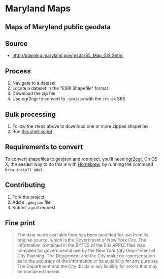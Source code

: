 # Maryland Maps

## Maps of Maryland public geodata 

## Source

* http://planning.maryland.gov/msdc/S5_Map_GIS.Shtml

## Process

1. Navigate to a dataset
2. Locate a dataset in the "ESRI Shapefile" format
3. Download the zip file
4. Use ogr2ogr to convert to `.geojson` with the `crs:84` SRS

## Bulk processing

1. Follow the steps above to download one or more zipped shapefiles
2. Run [this shell script](https://gist.github.com/benbalter/5858851)

## Requirements to convert

To convert shapefiles to geojson and reproject, you'll need [ogr2ogr](http://www.gdal.org/ogr2ogr.html). On OS X, the easiest way to do this is with [Homebrew](http://mxcl.github.io/homebrew/), by running the command `brew install gdal`.

## Contributing

1. Fork the project
2. Add a `.geojson` file
3. Submit a pull request

## Fine print

> The data made available here has been modified for use from its original source, which is the Government of New York City. The information contained in the BYTES of the BIG APPLE files was compiled for governmental use by the New York City Department of City Planning. The Department and the City make no representation as to the accuracy of the information or its suitability for any purpose. The Department and the City disclaim any liability for errors that may be contained therein.